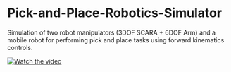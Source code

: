 # Pick-and-Place-Robotics-Simulator
Simulation of two robot manipulators (3DOF SCARA + 6DOF Arm) and a mobile robot for performing pick and place tasks using forward kinematics controls.

[![Watch the video](![image](https://user-images.githubusercontent.com/53312754/144328955-fbb0da5f-2a79-4ac0-b3aa-4b845eb287cb.png)
)](https://www.youtube.com/embed/kgoQcasAHxQ)
